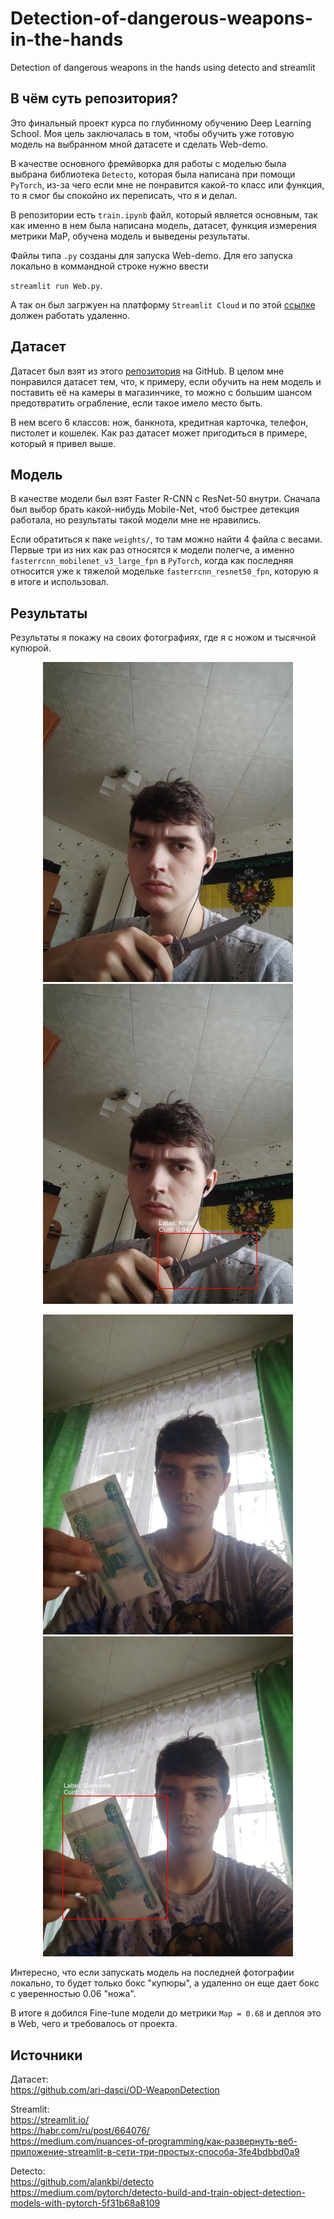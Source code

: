# Detection-of-dangerous-weapons-in-the-hands
Detection of dangerous weapons in the hands using detecto and streamlit

В чём суть репозитория?
------------------------------------
Это финальный проект курса по глубинному обучению Deep Learning School. Моя цель заключалась в том, чтобы обучить уже готовую модель на выбранном мной датасете и сделать Web-demo.

В качестве основного фремйворка для работы с моделью была выбрана библиотека `Detecto`, которая была написана при помощи `PyTorch`, из-за чего если мне не понравится какой-то класс или функция, то я смог бы спокойно их переписать, что я и делал.

В репозитории есть `train.ipynb` файл, который является основным, так как именно в нем была написана модель, датасет, функция измерения метрики MaP, обучена модель и выведены результаты.

Файлы типа `.py` созданы для запуска Web-demo.
Для его запуска локально в коммандной строке нужно ввести 

`streamlit run Web.py`.

А так он был загржуен на платформу `Streamlit Cloud` и по этой [ссылке](https://tiltovskii-detection-of-dangerous-weapons-in-the-han-web-lzra5c.streamlit.app/) должен работать удаленно.

Датасет
------------------------------------
Датасет был взят из этого [репозитория](https://github.com/ari-dasci/OD-WeaponDetection) на GitHub. В целом мне понравился датасет тем, что, к примеру, если обучить на нем модель и поставить её на камеры в магазинчике, то можно с большим шансом предотвратить ограбление, если такое имело место быть.

В нем всего 6 классов: нож, банкнота, кредитная карточка, телефон, пистолет и кошелек. Как раз датасет может пригодиться в примере, который я привел выше.

Модель
------------------------------------
В качестве модели был взят Faster R-CNN c ResNet-50 внутри. Сначала был выбор брать какой-нибудь Mobile-Net, чтоб быстрее детекция работала, но результаты такой модели мне не нравились.

Если обратиться к паке `weights/`, то там можно найти 4 файла с весами. Первые три из них как раз относятся к модели полегче, а именно `fasterrcnn_mobilenet_v3_large_fpn` в `PyTorch`, когда как последняя относится уже к тяжелой модельке `fasterrcnn_resnet50_fpn`, которую я в итоге и использовал.


Результаты
------------------------------------
Результаты я покажу на своих фотографиях, где я с ножом и тысячной купюрой.


<p align='center'>
  <img src='photos/before1.jpg' height='512' width='400'/>
  <img src='photos/after1.jpg' height='512' width='400'/>
</p>

<p align='center'>
  <img src='photos/before2.jpg' height='512' width='400'/>
  <img src='photos/after2.jpg' height='512' width='400'/>
</p>

Интересно, что если запускать модель на последней фотографии локально, то будет только бокс "купюры", а удаленно он еще дает бокс с уверенностью 0.06 "ножа".

В итоге я добился Fine-tune модели до метрики `Map = 0.68` и деплоя это в Web, чего и требовалось от проекта.

Источники
------------------------------------
Датасет: <br />
https://github.com/ari-dasci/OD-WeaponDetection <br />

Streamlit:<br />
https://streamlit.io/ <br />
https://habr.com/ru/post/664076/ <br />
https://medium.com/nuances-of-programming/как-развернуть-веб-приложение-streamlit-в-сети-три-простых-способа-3fe4bdbbd0a9  <br />

Detecto: <br />
https://github.com/alankbi/detecto <br />
https://medium.com/pytorch/detecto-build-and-train-object-detection-models-with-pytorch-5f31b68a8109 <br />

